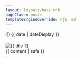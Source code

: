 ```yaml
---
layout: layouts/base.njk
pageClass: posts
templateEngineOverride: njk, md
---
```


<main itemscope itemtype="http://schema.org/Article">

<span itemprop="author" itemscope itemtype="http://schema.org/Person">
  <meta itemprop="name" content="Andrea Corinti">
</span>

<span itemprop="publisher" itemscope itemtype="https://schema.org/Person">
    <!--<span itemprop="logo" itemscope itemtype="https://schema.org/ImageObject">
      <img src="/images/logo.jpg"/>
      <meta itemprop="url" content="/images/logo.jpg">
      <meta itemprop="width" content="600">
      <meta itemprop="height" content="60">
    </span> /*logo*/--> 
    <meta itemprop="name" content="Andrea Corinti">
</span>

<p class="date" itemprop="datePublished" content="{{ date }}">
  🕑 <time datetime="{{ date }}">{{ date | dateDisplay }}</time>
</p>

<span itemprop="headline" content="{{ sommario }}"></span>

<img src="{{ immagine }}" alt="{{ title }}" title="{{ title }}" itemprop="image">

<main itemprop="articleBody">
  {{ content | safe }}
  <div class="footnote">
    <!--{%- if medium -%}
    <p class="medium">
    🖊️ Any thougts? Let me now on <a href="{{ medium }}" target="blank">medium</a>!
    </p>
    {%- endif -%}-->

  </div>
</main>